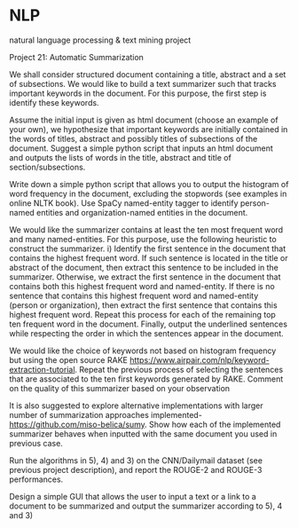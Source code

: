 # NLP
natural language processing &amp; text mining project


Project 21: Automatic Summarization  

We shall consider structured document containing a title, abstract and a set of subsections. We would like to build a text summarizer such that tracks important keywords in the document. For this purpose, the first step is identify these keywords.  

Assume the initial input is given as html document (choose an example of your own), we hypothesize that important keywords are initially contained in the words of titles, abstract and possibly titles of subsections of the document. Suggest a simple python script that inputs an html document and outputs the lists of words in the title, abstract and title of section/subsections.  

Write down a simple python script that allows you to output the histogram of word frequency in the document, excluding the stopwords (see examples in online NLTK book). Use SpaCy named-entity tagger to identify person-named entities and organization-named entities in the document.  

We would like the summarizer contains at least the ten most frequent word and many named-entities. For this purpose, use the following heuristic to construct the summarizer. i) Identify the first sentence in the document that contains the highest frequent word. If such sentence is located in the title or abstract of the document, then extract this sentence to be included in the summarizer. Otherwise, we extract the first sentence in the document that contains both this highest frequent word and named-entity. If there is no sentence that contains this highest frequent word and named-entity (person or organization), then extract the first sentence that contains this highest frequent word. Repeat this process for each of the remaining top ten frequent word in the document. Finally, output the underlined sentences while respecting the order in which the sentences appear in the document.  

We would like the choice of keywords not based on histogram frequency but using the open source RAKE https://www.airpair.com/nlp/keyword-extraction-tutorial. Repeat the previous process of selecting the sentences that are associated to the ten first keywords generated by RAKE. Comment on the quality of this summarizer based on your observation 

It is also suggested to explore alternative implementations with larger number of summarization approaches implemented- https://github.com/miso-belica/sumy. Show how each of the implemented summarizer behaves when inputted with the same document you used in previous case.  

Run the algorithms in 5), 4) and 3) on the CNN/Dailymail dataset (see previous project description), and report the ROUGE-2 and ROUGE-3 performances. 

Design a simple GUI that allows the user to input a text or a link to a document to be summarized and output the summarizer according to 5), 4 and 3) 
